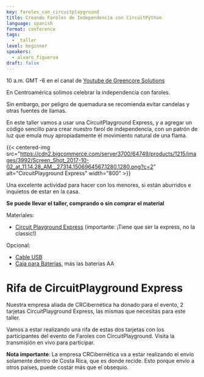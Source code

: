 ```yaml
---
key: faroles_con_circuitplayground
title: Creando Faroles de Independencia con CircuitPython
language: spanish
format: conference
tags:
  - _taller
level: beginner
speakers:
  - alvaro_figueroa
draft: false
---
```

10 a.m. GMT -6 en el canal de [Youtube de Greencore Solutions](https://www.youtube.com/channel/UCeZ-Wk1LyK2lnm5x4BCbyGA)

En Centroamérica solimos celebrar la independencia con faroles.

Sin embargo, por peligro de quemadura se recomienda evitar candelas y otras fuentes de llamas.

En este taller vamos a usar una CircuitPlayground Express, y a agregar un código sencillo para crear nuestro farol de independencia, con un patrón de luz que emula muy apropiadamente el movimiento natural de una flama.


{{< centered-img src="https://cdn2.bigcommerce.com/server3700/64749/products/1215/images/3992/Screen_Shot_2017-10-02_at_11.14.28_AM__27314.1506964567.1280.1280.png?c=2" alt="CircuitPlayground Express" width="800" >}}

Una excelente actividad para hacer con los menores, si están aburridos e inquietos de estar en la casa.

**Se puede llevar el taller, comprando o sin comprar el material**

Materiales:

- [Circuit Playground Express](https://www.crcibernetica.com/circuit-playground-express/) (importante: ¡Tiene que ser la express, no la classic!)

Opcional:

- [Cable USB](https://www.crcibernetica.com/usb-microb-cable-80-cm/)
- [Caja para Baterías](https://www.crcibernetica.com/3-x-aa-battery-holder-with-cover-switch-jst-connector/), más las baterías AA

# Rifa de CircuitPlayground Express

Nuestra empresa aliada de CRCibernética ha donado para el evento, 2 tarjetas CircuitPlayground Express, las mismas que necesitas para este taller.

Vamos a estar realizando una rifa de estas dos tarjetas con los participantes del evento de Faroles con CircuitPlayground. Visita la transmisión en vivo para participar.

**Nota importante**: La empresa CRCibernética va a estar realizando el envío solamente dentro de Costa Rica, que es donde recide. Esto porque envío a otros países, puede costar más que el obsequio.
